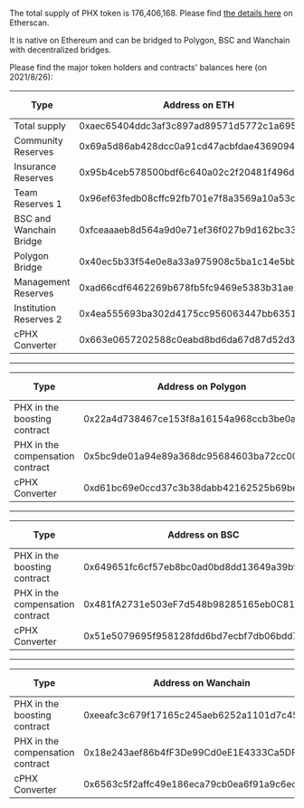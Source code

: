 The total supply of PHX token is 176,406,168.  Please find [the details here](https://etherscan.io/token/0xaec65404ddc3af3c897ad89571d5772c1a695f22) on Etherscan.

It is native on Ethereum and can be bridged to Polygon, BSC and Wanchain with decentralized bridges. 

Please find the major token holders and contracts' balances here (on 2021/8/26):

|Type|Address on ETH|Balance on 2021/8/26|Percentage|
|---|---|---|---|
|Total supply|0xaec65404ddc3af3c897ad89571d5772c1a695f22| 176,406,168.00 |100%|
|Community Reserves|0x69a5d86ab428dcc0a91cd47acbfdae43690947b8| 56,484,710.14 |32%|
|Insurance Reserves|0x95b4ceb578500bdf6c640a02c2f20481f496d9bb| 25,000,000.00 |14%|
|Team Reserves 1|0x96ef63fedb08cffc92fb701e7f8a3569a10a53c0| 20,898,150.00 |12%|
|BSC and Wanchain Bridge|0xfceaaaeb8d564a9d0e71ef36f027b9d162bc334e| 16,072,631.50 |9%|
|Polygon Bridge|0x40ec5b33f54e0e8a33a975908c5ba1c14e5bbbdf| 12,068,258.18 |7%|
|Management Reserves|0xad66cdf6462269b678fb5fc9469e5383b31ae2cc| 9,700,000.00 |5%|
|Institution Reserves 2|0x4ea555693ba302d4175cc956063447bb63511cab| 8,008,325.00 |5%|
|cPHX Converter|0x663e0657202588c0eabd8bd6da67d87d52d3e851| 3,742,832.57 |2%|


----------

|Type|Address on Polygon|Balance on 2021/8/26|
|---|---|---|
|PHX in the boosting contract|0x22a4d738467ce153f8a16154a968ccb3be0a0699| 5,484,240.00 |
|PHX in the compensation contract|0x5bc9de01a94e89a368dc95684603ba72cc0090ef| 279,706.00 |
|cPHX Converter|0xd61bc69e0ccd37c3b38dabb42162525b69be60ab| 2,607,079.00 |


----------


|Type|Address on BSC|Balance on 2021/8/25|
|---|---|---|
|PHX in the boosting contract|0x649651fc6cf57eb8bc0ad0bd8dd13649a39bf9e7| 2,532,017.00 |
|PHX in the compensation contract|0x481fA2731e503eF7d548b98285165eb0C81384F4| 120,483.00 |
|cPHX Converter|0x51e5079695f958128fdd6bd7ecbf7db06bdd7267| 2,316,707.00 |


----------


|Type|Address on Wanchain|Balance on 2021/8/25|
|---|---|---|
|PHX in the boosting contract|0xeeafc3c679f17165c245aeb6252a1101d7c451a3| 534,666.00 |
|PHX in the compensation contract|0x18e243aef86b4fF3De99Cd0eE1E4333Ca5DF56E5| 1,097,072.00 |
|cPHX Converter|0x6563c5f2affc49e186eca79cb0ea6f91a9c6ecba| 1,266,432.75 |